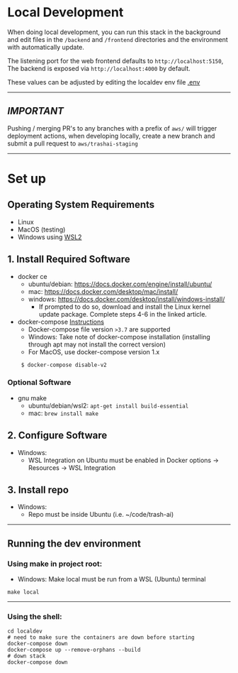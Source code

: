# Local Development

When doing local development, you can run this stack in the background and
edit files in the `/backend` and `/frontend` directories and the environment
with automatically update.

The listening port for the web frontend defaults to `http://localhost:5150`,
The backend is exposed via `http://localhost:4000` by default.

These values can be adjusted by editing the localdev env file [.env](../localdev/.env)

---

## _*IMPORTANT*_

Pushing / merging PR's to any branches with a prefix of `aws/` will
trigger deployment actions, when developing locally, create a new branch
and submit a pull request to `aws/trashai-staging`

---
# Set up 

## Operating System Requirements

-   Linux
-   MacOS (testing)
-   Windows using [WSL2](https://learn.microsoft.com/en-us/windows/wsl/install)

## 1. Install Required Software
-   docker ce
    -   ubuntu/debian: https://docs.docker.com/engine/install/ubuntu/
    -   mac: https://docs.docker.com/desktop/mac/install/
    -   windows: https://docs.docker.com/desktop/install/windows-install/
        - If prompted to do so, download and install the Linux kernel update package. Complete steps 4-6 in the linked article.  
- docker-compose [Instructions](https://docs.docker.com/compose/install/)
    - Docker-compose file version `>3.7` are supported
    -  Windows: Take note of docker-compose installation (installing through apt may not install the correct version)
    - For MacOS, use docker-compose version 1.x
    ```shell
     $ docker-compose disable-v2
     ```
     
### Optional Software

-   gnu make
    -   ubuntu/debian/wsl2: `apt-get install build-essential`
    -   mac: `brew install make`

## 2. Configure Software
- Windows:
    -   WSL Integration on Ubuntu must be enabled in Docker options -> Resources -> WSL Integration

## 3. Install repo
- Windows:
    -   Repo must be inside Ubuntu (i.e. ~/code/trash-ai)

---

## Running the dev environment

### Using make in project root:
-   Windows: Make local must be run from a WSL (Ubuntu) terminal
```
make local
```

---

### Using the shell:

```
cd localdev
# need to make sure the containers are down before starting
docker-compose down
docker-compose up --remove-orphans --build
# down stack
docker-compose down
```
